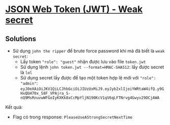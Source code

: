 # [JSON Web Token (JWT) - Weak secret](https://www.root-me.org/en/Challenges/Web-Server/JSON-Web-Token-JWT-Weak-secret)

## Solutions

- Sử dụng `john the ripper` để brute force password khi mà đã biết là `weak secret`:
  - Lấy token `"role": "guest"` nhận được lưu vào file `token.jwt`
  - Sử dụng lệnh `john token.jwt --format=HMAC-SHA512`: lấy được secret là `lol`
  - Sử dụng secret lấy được để tạo một token hợp lệ mới với `"role": "admin"`: `eyJ0eXAiOiJKV1QiLCJhbGciOiJIUzUxMiJ9.eyJyb2xlIjoiYWRtaW4ifQ.y9GHxQbH70x_S8F_VPAjra_S-nQ9MsRnuvwWFGoIyKXKk8xCcMpYljN190KcV1qV6qLFTNrvg4Gwyv29OCjAWA`

Kết quả:

- Flag có trong response: `PleaseUseAStrongSecretNextTime`
